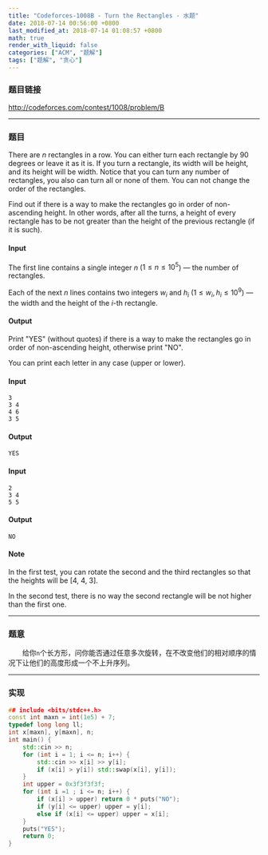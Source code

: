 ```yaml
---
title: "Codeforces-1008B - Turn the Rectangles - 水题"
date: 2018-07-14 00:56:00 +0800
last_modified_at: 2018-07-14 01:08:57 +0800
math: true
render_with_liquid: false
categories: ["ACM", "题解"]
tags: ["题解", "贪心"]
---
```


### 题目链接

http://codeforces.com/contest/1008/problem/B

---
### 题目

There are $n$ rectangles in a row. You can either turn each rectangle by $90$ degrees or leave it as it is. If you turn a rectangle, its width will be height, and its height will be width. Notice that you can turn any number of rectangles, you also can turn all or none of them. You can not change the order of the rectangles.

Find out if there is a way to make the rectangles go in order of non-ascending height. In other words, after all the turns, a height of every rectangle has to be not greater than the height of the previous rectangle (if it is such).

#### Input
The first line contains a single integer $n$ ($1 \leq n \leq 10^5$) — the number of rectangles.

Each of the next $n$ lines contains two integers $w_i$ and $h_i$ ($1 \leq w_i, h_i \leq 10^9$) — the width and the height of the $i$-th rectangle.

#### Output
Print "YES" (without quotes) if there is a way to make the rectangles go in order of non-ascending height, otherwise print "NO".

You can print each letter in any case (upper or lower).

#### Input
```
3
3 4
4 6
3 5
```
#### Output
```
YES
```
#### Input
```
2
3 4
5 5
```
#### Output
```
NO
```
#### Note
In the first test, you can rotate the second and the third rectangles so that the heights will be [4, 4, 3].

In the second test, there is no way the second rectangle will be not higher than the first one.


---
### 题意

&emsp;&emsp;给你`n`个长方形，问你能否通过任意多次旋转，在不改变他们的相对顺序的情况下让他们的高度形成一个不上升序列。

---
### 实现

```cpp
## include <bits/stdc++.h>
const int maxn = int(1e5) + 7;
typedef long long ll;
int x[maxn], y[maxn], n;
int main() {
    std::cin >> n;
    for (int i = 1; i <= n; i++) {
        std::cin >> x[i] >> y[i];
        if (x[i] > y[i]) std::swap(x[i], y[i]);
    }
    int upper = 0x3f3f3f3f;
    for (int i =1 ; i <= n; i++) {
        if (x[i] > upper) return 0 * puts("NO");
        if (y[i] <= upper) upper = y[i];
        else if (x[i] <= upper) upper = x[i];
    }
    puts("YES");
    return 0;
}
```